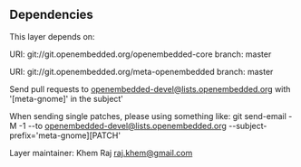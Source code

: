 Dependencies
------------
This layer depends on:

URI: git://git.openembedded.org/openembedded-core
branch: master

URI: git://git.openembedded.org/meta-openembedded
branch: master

Send pull requests to openembedded-devel@lists.openembedded.org with '[meta-gnome]' in the subject'

When sending single patches, please using something like:
git send-email -M -1 --to openembedded-devel@lists.openembedded.org --subject-prefix='meta-gnome][PATCH'

Layer maintainer: Khem Raj <raj.khem@gmail.com>
